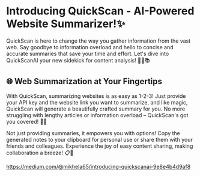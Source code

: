 # Introducing QuickScan -  AI-Powered Website Summarizer!✨
QuickScan is here to change the way you gather information from the vast web. Say goodbye to information overload and hello to concise and accurate summaries that save your time and effort. Let's dive into  QuickScanAI your new  sidekick for content analysis! 🧙‍♂️📚

## 🌐 Web Summarization at Your Fingertips
With QuickScan, summarizing websites is as easy as 1-2-3! Just provide your API key and the website link you want to summarize, and like magic, QuickScan will generate a beautifully crafted summary for you. No more struggling with lengthy articles or information overload – QuickScan's got you covered! 📝✨

Not  just providing summaries, it empowers you with options! Copy the generated notes to your clipboard for personal use or share them with your friends and colleagues. Experience the joy of easy content sharing, making collaboration a breeze! 📋🤝


https://medium.com/@mikhela65/introducing-quickscanai-9e8e4b4d9af8
